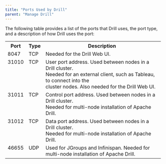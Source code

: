 ```yaml
---
title: "Ports Used by Drill"
parent: "Manage Drill"
---
```

The following table provides a list of the ports that Drill uses, the port
type, and a description of how Drill uses the port:

<table ><tbody><tr><th >Port</th><th colspan="1" >Type</th><th >Description</th></tr><tr><td valign="top" >8047</td><td valign="top" colspan="1" >TCP</td><td valign="top" >Needed for <span style="color: rgb(34,34,34);">the Drill Web UI.</span><span style="color: rgb(34,34,34);"> </span></td></tr><tr><td valign="top" >31010</td><td valign="top" colspan="1" >TCP</td><td valign="top" >User port address. Used between nodes in a Drill cluster. <br />Needed for an external client, such as Tableau, to connect into the<br />cluster nodes. Also needed for the Drill Web UI.</td></tr><tr><td valign="top" >31011</td><td valign="top" colspan="1" >TCP</td><td valign="top" >Control port address. Used between nodes in a Drill cluster. <br />Needed for multi-node installation of Apache Drill.</td></tr><tr><td valign="top" colspan="1" >31012</td><td valign="top" colspan="1" >TCP</td><td valign="top" colspan="1" >Data port address. Used between nodes in a Drill cluster. <br />Needed for multi-node installation of Apache Drill.</td></tr><tr><td valign="top" colspan="1" >46655</td><td valign="top" colspan="1" >UDP</td><td valign="top" colspan="1" >Used for JGroups and Infinispan. Needed for multi-node installation of Apache Drill.</td></tr></tbody></table></div>

